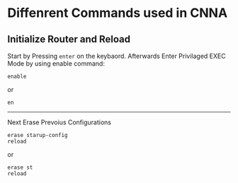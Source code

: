 # Diffenrent Commands used in CNNA


## Initialize Router and Reload
Start by Pressing `enter` on the keybaord. Afterwards Enter Privilaged EXEC Mode by using enable command:
```console
enable
```
or
```console
en
```
<hr/>

Next Erase Prevoius Configurations
```console
erase starup-config
reload
```
or
```console
erase st
reload
```

